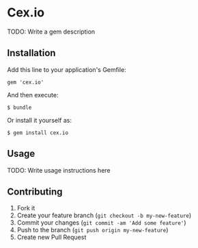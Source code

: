 # Cex.io

TODO: Write a gem description

## Installation

Add this line to your application's Gemfile:

    gem 'cex.io'

And then execute:

    $ bundle

Or install it yourself as:

    $ gem install cex.io

## Usage

TODO: Write usage instructions here

## Contributing

1. Fork it
2. Create your feature branch (`git checkout -b my-new-feature`)
3. Commit your changes (`git commit -am 'Add some feature'`)
4. Push to the branch (`git push origin my-new-feature`)
5. Create new Pull Request
